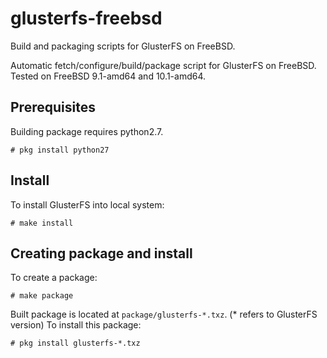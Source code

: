 # glusterfs-freebsd
Build and packaging scripts for GlusterFS on FreeBSD.

Automatic fetch/configure/build/package script for GlusterFS on FreeBSD.
Tested on FreeBSD 9.1-amd64 and 10.1-amd64.

## Prerequisites
Building package requires python2.7.
```
# pkg install python27
```

## Install
To install GlusterFS into local system:
```
# make install
```

## Creating package and install
To create a package:
```
# make package
```
Built package is located at ```package/glusterfs-*.txz```. (* refers to GlusterFS version)
To install this package:
```
# pkg install glusterfs-*.txz
```
